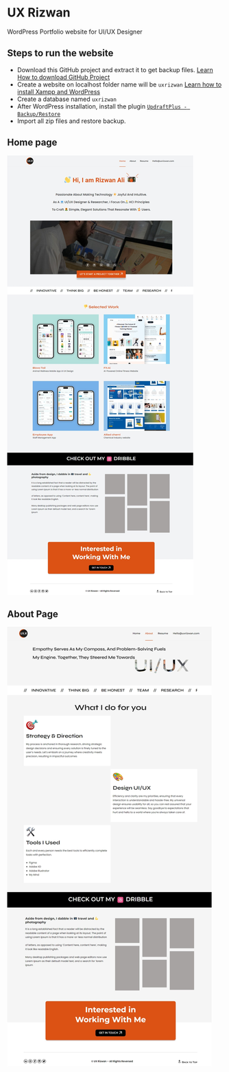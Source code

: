 ﻿# UX Rizwan

WordPress Portfolio website for UI/UX Designer

## Steps to run the website

- Download this GitHub project and extract it to get backup files. [Learn How to download GitHub Project](https://youtu.be/zVUyUFI0D3I)
- Create a website on localhost folder name will be `uxrizwan` [Learn how to install Xampp and WordPress](https://youtu.be/pUuWkz37whk?si=Mm7CdNdeFLy9AIdg)
- Create a database named `uxrizwan`
- After WordPress installation, install the plugin [`UpdraftPlus - Backup/Restore`](https://wordpress.org/plugins/updraftplus/)
- Import all zip files and restore backup.

## Home page

![Home Page](https://github.com/bakarfreelancer/uxrizwan/blob/main/uxrizwan-home.jpeg?raw=true)


## About Page

![About Page](https://github.com/bakarfreelancer/uxrizwan/blob/main/uxrizwan-portfolio.jpeg?raw=true)
